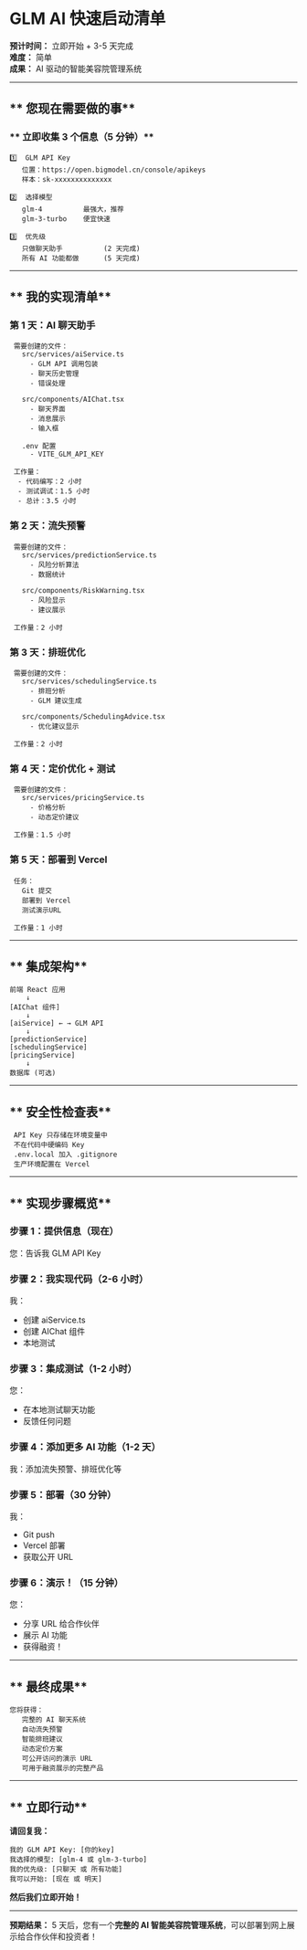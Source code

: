 #  **GLM AI 快速启动清单**

**预计时间：** 立即开始 + 3-5 天完成  
**难度：**  简单  
**成果：** AI 驱动的智能美容院管理系统

---

## ** 您现在需要做的事**

### ** 立即收集 3 个信息（5 分钟）**

```
1️⃣  GLM API Key
   位置：https://open.bigmodel.cn/console/apikeys
   样本：sk-xxxxxxxxxxxxxx
   
2️⃣  选择模型
   glm-4          最强大，推荐
   glm-3-turbo    便宜快速
   
3️⃣  优先级
   只做聊天助手          (2 天完成)
   所有 AI 功能都做      (5 天完成)
```

---

## ** 我的实现清单**

### **第 1 天：AI 聊天助手**

```
 需要创建的文件：
   src/services/aiService.ts
     - GLM API 调用包装
     - 聊天历史管理
     - 错误处理
  
   src/components/AIChat.tsx
     - 聊天界面
     - 消息展示
     - 输入框
  
   .env 配置
     - VITE_GLM_API_KEY

 工作量：
  - 代码编写：2 小时
  - 测试调试：1.5 小时
  - 总计：3.5 小时
```

### **第 2 天：流失预警**

```
 需要创建的文件：
   src/services/predictionService.ts
     - 风险分析算法
     - 数据统计
  
   src/components/RiskWarning.tsx
     - 风险显示
     - 建议展示

 工作量：2 小时
```

### **第 3 天：排班优化**

```
 需要创建的文件：
   src/services/schedulingService.ts
     - 排班分析
     - GLM 建议生成
  
   src/components/SchedulingAdvice.tsx
     - 优化建议显示

 工作量：2 小时
```

### **第 4 天：定价优化 + 测试**

```
 需要创建的文件：
   src/services/pricingService.ts
     - 价格分析
     - 动态定价建议

 工作量：1.5 小时
```

### **第 5 天：部署到 Vercel**

```
 任务：
   Git 提交
   部署到 Vercel
   测试演示URL

 工作量：1 小时
```

---

## ** 集成架构**

```
前端 React 应用
    ↓
[AIChat 组件]
    ↓
[aiService] ← → GLM API
    ↓
[predictionService]
[schedulingService]
[pricingService]
    ↓
数据库 (可选)
```

---

## ** 安全性检查表**

```
 API Key 只存储在环境变量中
 不在代码中硬编码 Key
 .env.local 加入 .gitignore
 生产环境配置在 Vercel
```

---

## ** 实现步骤概览**

### **步骤 1：提供信息（现在）**

您：告诉我 GLM API Key

### **步骤 2：我实现代码（2-6 小时）**

我：
- 创建 aiService.ts
- 创建 AIChat 组件
- 本地测试

### **步骤 3：集成测试（1-2 小时）**

您：
- 在本地测试聊天功能
- 反馈任何问题

### **步骤 4：添加更多 AI 功能（1-2 天）**

我：添加流失预警、排班优化等

### **步骤 5：部署（30 分钟）**

我：
- Git push
- Vercel 部署
- 获取公开 URL

### **步骤 6：演示！（15 分钟）**

您：
- 分享 URL 给合作伙伴
- 展示 AI 功能
- 获得融资！ 

---

## ** 最终成果**

```
您将获得：
   完整的 AI 聊天系统
   自动流失预警
   智能排班建议
   动态定价方案
   可公开访问的演示 URL
   可用于融资展示的完整产品
```

---

## ** 立即行动**

**请回复我：**

```
我的 GLM API Key: [你的key]
我选择的模型: [glm-4 或 glm-3-turbo]
我的优先级: [只聊天 或 所有功能]
我可以开始: [现在 或 明天]
```

**然后我们立即开始！** 

---

**预期结果：** 5 天后，您有一个**完整的 AI 智能美容院管理系统**，可以部署到网上展示给合作伙伴和投资者！
